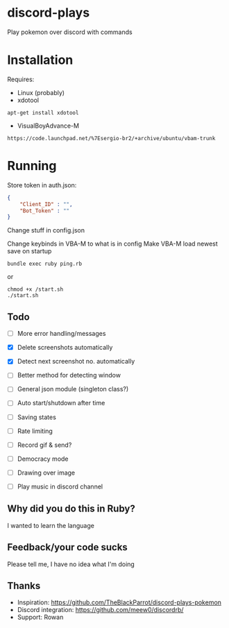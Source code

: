 # discord-plays
Play pokemon over discord with commands

# Installation
Requires:
* Linux (probably)
* xdotool
```
apt-get install xdotool
```
* VisualBoyAdvance-M
```
https://code.launchpad.net/%7Esergio-br2/+archive/ubuntu/vbam-trunk
```

# Running
Store token in auth.json:
```json
{
    "Client_ID" : "",
    "Bot_Token" : ""
}
```
Change stuff in config.json

Change keybinds in VBA-M to what is in config
Make VBA-M load newest save on startup

```
bundle exec ruby ping.rb
```
or
```
chmod +x /start.sh
./start.sh
```

## Todo
* [ ] More error handling/messages
* [x] Delete screenshots automatically
* [x] Detect next screenshot no. automatically
* [ ] Better method for detecting window
* [ ] General json module (singleton class?)
* [ ] Auto start/shutdown after time
* [ ] Saving states
* [ ] Rate limiting


* [ ] Record gif & send?
* [ ] Democracy mode
* [ ] Drawing over image
* [ ] Play music in discord channel

## Why did you do this in Ruby?
I wanted to learn the language

## Feedback/your code sucks
Please tell me, I have no idea what I'm doing

## Thanks
* Inspiration: https://github.com/TheBlackParrot/discord-plays-pokemon
* Discord integration: https://github.com/meew0/discordrb/
* Support: Rowan